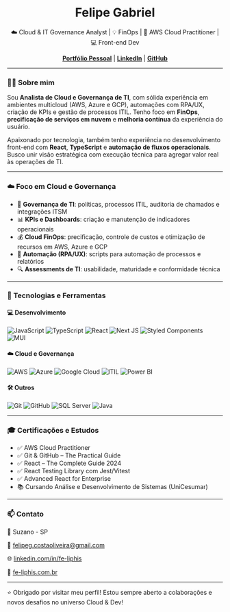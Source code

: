 <h1 align="center">Felipe Gabriel</h1>

<p align="center">☁️ Cloud & IT Governance Analyst | 💡 FinOps | 🚀 AWS Cloud Practitioner | 💻 Front-end Dev</p>
<p align="center"><a href="https://fe-liphis.com.br/" target="_blank"><strong>Portfólio Pessoal</strong></a> | <a href="https://www.linkedin.com/in/fe-liphis/" target="_blank"><strong>LinkedIn</strong></a> | <a href="https://github.com/fe-liphis" target="_blank"><strong>GitHub</strong></a></p>

---

### 👨‍💻 Sobre mim

Sou **Analista de Cloud e Governança de TI**, com sólida experiência em ambientes multicloud (AWS, Azure e GCP), automações com RPA/UX, criação de KPIs e gestão de processos ITIL. Tenho foco em **FinOps**, **precificação de serviços em nuvem** e **melhoria contínua** da experiência do usuário. 

Apaixonado por tecnologia, também tenho experiência no desenvolvimento front-end com **React**, **TypeScript** e **automação de fluxos operacionais**. Busco unir visão estratégica com execução técnica para agregar valor real às operações de TI.

---

### ☁️ Foco em Cloud e Governança

- 🧭 **Governança de TI**: políticas, processos ITIL, auditoria de chamados e integrações ITSM  
- 📊 **KPIs e Dashboards**: criação e manutenção de indicadores operacionais  
- 💰 **Cloud FinOps**: precificação, controle de custos e otimização de recursos em AWS, Azure e GCP  
- 🤖 **Automação (RPA/UX)**: scripts para automação de processos e relatórios  
- 🔍 **Assessments de TI**: usabilidade, maturidade e conformidade técnica  

---

### 🧰 Tecnologias e Ferramentas

#### 💻 Desenvolvimento
![JavaScript](https://img.shields.io/badge/javascript-%23323330.svg?style=for-the-badge&logo=javascript&logoColor=%23F7DF1E)
![TypeScript](https://img.shields.io/badge/typescript-%23007ACC.svg?style=for-the-badge&logo=typescript&logoColor=white)
![React](https://img.shields.io/badge/react-%2320232a.svg?style=for-the-badge&logo=react&logoColor=%2361DAFB)
![Next JS](https://img.shields.io/badge/Next-black?style=for-the-badge&logo=next.js&logoColor=white)
![Styled Components](https://img.shields.io/badge/styled--components-DB7093?style=for-the-badge&logo=styled-components&logoColor=white)
![MUI](https://img.shields.io/badge/MUI-%230081CB.svg?style=for-the-badge&logo=mui&logoColor=white)

#### ☁️ Cloud e Governança
![AWS](https://img.shields.io/badge/AWS-%23FF9900.svg?style=for-the-badge&logo=amazon-aws&logoColor=white)
![Azure](https://img.shields.io/badge/Azure-%230072C6.svg?style=for-the-badge&logo=microsoftazure&logoColor=white)
![Google Cloud](https://img.shields.io/badge/Google%20Cloud-4285F4?style=for-the-badge&logo=googlecloud&logoColor=white)
![ITIL](https://img.shields.io/badge/ITIL-%23007ACC.svg?style=for-the-badge&logo=itil&logoColor=white)
![Power BI](https://img.shields.io/badge/Power%20BI-F2C811?style=for-the-badge&logo=powerbi&logoColor=black)

#### 🛠️ Outros
![Git](https://img.shields.io/badge/git-%23F05033.svg?style=for-the-badge&logo=git&logoColor=white)
![GitHub](https://img.shields.io/badge/github-%23121011.svg?style=for-the-badge&logo=github&logoColor=white)
![SQL Server](https://img.shields.io/badge/Microsoft%20SQL%20Server-CC2927?style=for-the-badge&logo=microsoft%20sql%20server&logoColor=white)
![Java](https://img.shields.io/badge/java-%23ED8B00.svg?style=for-the-badge&logo=openjdk&logoColor=white)

---

### 🎓 Certificações e Estudos

- ✅ AWS Cloud Practitioner
- ✅ Git & GitHub – The Practical Guide  
- ✅ React – The Complete Guide 2024  
- ✅ React Testing Library com Jest/Vitest  
- ✅ Advanced React for Enterprise  
- 📚 Cursando Análise e Desenvolvimento de Sistemas (UniCesumar)

---

### 📫 Contato

📍 Suzano - SP

📧 felipeg.costaoliveira@gmail.com

🌐 [linkedin.com/in/fe-liphis](https://www.linkedin.com/in/fe-liphis)  

🔗 [fe-liphis.com.br](https://fe-liphis.com.br)

---

⭐ Obrigado por visitar meu perfil! Estou sempre aberto a colaborações e novos desafios no universo Cloud & Dev!
